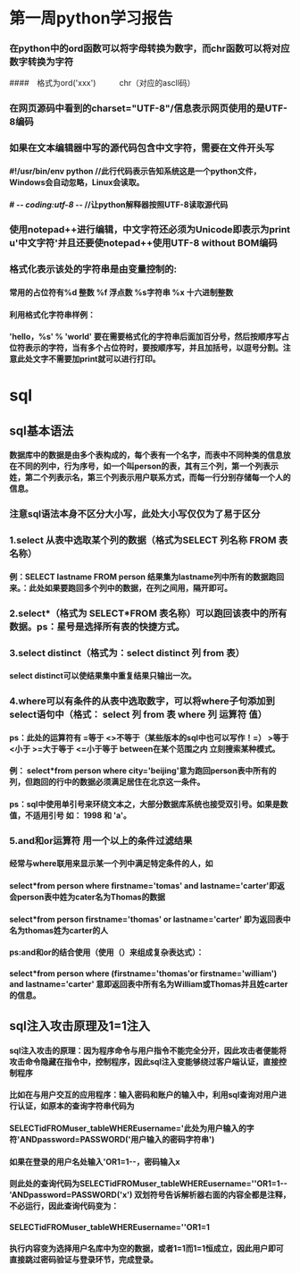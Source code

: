 # 第一周python学习报告

### 在python中的ord函数可以将字母转换为数字，而chr函数可以将对应数字转换为字符

####　格式为ord('xxx')　　　chr（对应的ascll码）

### 在网页源码中看到的charset="UTF-8"/信息表示网页使用的是UTF-8编码

### 如果在文本编辑器中写的源代码包含中文字符，需要在文件开头写

#### #!/usr/bin/env python  //此行代码表示告知系统这是一个python文件，Windows会自动忽略，Linux会读取。

#### # -*- coding:utf-8 -*-  //让python解释器按照UTF-8读取源代码

### 使用notepad++进行编辑，中文字符还必须为Unicode即表示为print u'中文字符'并且还要使notepad++使用UTF-8 without BOM编码

### 格式化表示该处的字符串是由变量控制的:

#### 常用的占位符有%d 整数 %f 浮点数 %s字符串 %x 十六进制整数

#### 利用格式化字符串样例：

#### 'hello，%s' % 'world' 要在需要格式化的字符串后面加百分号，然后按顺序写占位符表示的字符，当有多个占位符时，要按顺序写，并且加括号，以逗号分割。注意此处文字不需要加print就可以进行打印。

# sql

## sql基本语法

#### 数据库中的数据是由多个表构成的，每个表有一个名字，而表中不同种类的信息放在不同的列中，行为序号，如一个叫person的表，其有三个列，第一个列表示姓，第二个列表示名，第三个列表示用户联系方式，而每一行分别存储每一个人的信息。

### 注意sql语法本身不区分大小写，此处大小写仅仅为了易于区分

### 1.select 从表中选取某个列的数据（格式为SELECT 列名称 FROM 表名称）

#### 例：SELECT lastname FROM person 结果集为lastname列中所有的数据跑回来。：此处如果要跑回多个列中的数据，在列之间用，隔开即可。

### 2.select*（格式为 SELECT*FROM 表名称）可以跑回该表中的所有数据。ps：星号是选择所有表的快捷方式。

### 3.select distinct（格式为：select distinct 列 from 表）

#### select distinct可以使结果集中重复结果只输出一次。

### 4.where可以有条件的从表中选取数字，可以将where子句添加到select语句中（格式： select 列 from 表 where 列 运算符 值）

#### ps：此处的运算符有 =等于 <>不等于（某些版本的sql中也可以写作！=） >等于 <小于 >=大于等于 <=小于等于 between在某个范围之内 立刻搜索某种模式。

#### 例： select*from person where city='beijing'意为跑回person表中所有的列，但跑回的行中的数据必须满足居住在北京这一条件。

#### ps：sql中使用单引号来环绕文本之，大部分数据库系统也接受双引号。如果是数值，不适用引号 如： 1998 和 'a'。

### 5.and和or运算符 用一个以上的条件过滤结果

#### 经常与where联用来显示某一个列中满足特定条件的人，如

#### select*from person where firstname='tomas' and lastname='carter'即返会person表中姓为cater名为Thomas的数据

#### select*from person firstname='thomas' or lastname='carter' 即为返回表中名为thomas姓为carter的人

#### ps:and和or的结合使用（使用（）来组成复杂表达式）：

#### select*from person where (firstname='thomas'or firstname='william') and lastname='carter' 意即返回表中所有名为William或Thomas并且姓carter的信息。

## sql注入攻击原理及1=1注入 

#### sql注入攻击的原理：因为程序命令与用户指令不能完全分开，因此攻击者便能将攻击命令隐藏在指令中，控制程序，因此sql注入变能够绕过客户端认证，直接控制程序

#### 比如在与用户交互的应用程序：输入密码和账户的输入中，利用sql查询对用户进行认证，如原本的查询字符串代码为

#### SELECTidFROMuser_tableWHEREusername='此处为用户输入的字符'ANDpassword=PASSWORD('用户输入的密码字符串')

#### 如果在登录的用户名处输入'OR1=1--，密码输入x

#### 则此处的查询代码为SELECTidFROMuser_tableWHEREusername=''OR1=1--'ANDpassword=PASSWORD('x') 双划符号告诉解析器右面的内容全都是注释，不必运行，因此查询代码变为：

#### SELECTidFROMuser_tableWHEREusername=''OR1=1

#### 执行内容变为选择用户名库中为空的数据，或者1=1而1=1恒成立，因此用户即可直接跳过密码验证与登录环节，完成登录。